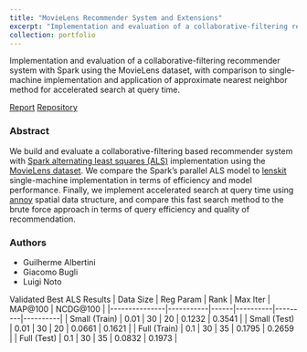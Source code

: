 ```yaml
---
title: "MovieLens Recommender System and Extensions"
excerpt: "Implementation and evaluation of a collaborative-filtering recommender system with Spark using the MovieLens dataset. (May 2022)"
collection: portfolio
---
```


Implementation and evaluation of a collaborative-filtering recommender system with Spark using the MovieLens dataset, with comparison to single-machine implementation and application of approximate nearest neighbor method for accelerated search at query time.

[Report](http://luiginoto.github.io/files/movielens_recommender_system/Project_Report.pdf) [Repository](https://github.com/luiginoto/movielens_recommender_system)

### Abstract
We build and evaluate a collaborative-filtering based recommender system with [Spark alternating least squares (ALS)](https://spark.apache.org/docs/3.0.1/ml-collaborative-filtering.html) implementation using the [MovieLens dataset](https://grouplens.org/datasets/movielens/latest/). We compare the Spark’s parallel ALS model to [lenskit](https://lkpy.readthedocs.io/en/stable/index.html) single-machine implementation in terms of efficiency and model performance. Finally, we implement accelerated search at query time using [annoy](https://github.com/spotify/annoy) spatial data structure, and compare this fast search method to the brute force approach in terms of query efficiency and quality of recommendation.

### Authors
- Guilherme Albertini
- Giacomo Bugli
- Luigi Noto

Validated Best ALS Results
| Data Size     | Reg Param | Rank | Max Iter | MAP@100 | NCDG@100 |
|---------------|-----------|------|----------|---------|----------|
| Small (Train) | 0.01      | 30   | 20       | 0.1232  | 0.3541   |
| Small (Test)  | 0.01      | 30   | 20       | 0.0661  | 0.1621   |
| Full (Train)  | 0.1       | 30   | 35       | 0.1795  | 0.2659   |
| Full (Test)   | 0.1       | 30   | 35       | 0.0832  | 0.1973   |
